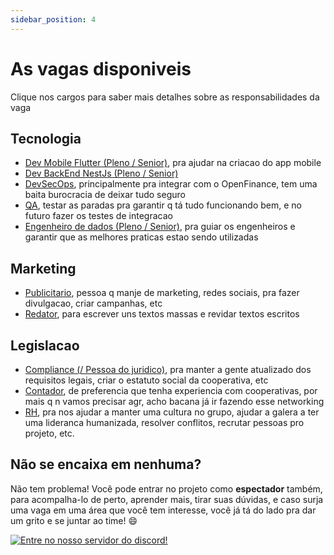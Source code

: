 ```yaml
---
sidebar_position: 4
---
```


# As vagas disponiveis

Clique nos cargos para saber mais detalhes sobre as responsabilidades da vaga

## Tecnologia

- [Dev Mobile Flutter (Pleno / Senior)](./tech/responsabilities#desenvolvedor), pra ajudar na criacao do app mobile
- [Dev BackEnd NestJs (Pleno / Senior)](./tech/responsabilities#desenvolvedor)
- [DevSecOps](./tech/responsabilities#devsecops), principalmente pra integrar com o OpenFinance, tem uma baita burocracia de deixar tudo seguro
- [QA](./tech/responsabilities#qa), testar as paradas pra garantir q tá tudo funcionando bem, e no futuro fazer os testes de integracao
- [Engenheiro de dados (Pleno / Senior)](./tech/responsabilities#engenheiro-de-dados), pra guiar os engenheiros e garantir que as melhores praticas estao sendo utilizadas

## Marketing

- [Publicitario](./marketing/responsabilities#publicitário), pessoa q manje de marketing, redes sociais, pra fazer divulgacao, criar campanhas, etc
- [Redator](./marketing/responsabilities#redator), para escrever uns textos massas e revidar textos escritos

## Legislacao

- [Compliance (/ Pessoa do juridico)](./legal/responsabilities#compliance), pra manter a gente atualizado dos requisitos legais, criar o estatuto social da cooperativa, etc
- [Contador](./legal/responsabilities#contador), de preferencia que tenha experiencia com cooperativas, por mais q n vamos precisar agr, acho bacana já ir fazendo esse networking
- [RH](./legal/responsabilities#rh), pra nos ajudar a manter uma cultura no grupo, ajudar a galera a ter uma lideranca humanizada, resolver conflitos, recrutar pessoas pro projeto, etc.

## Não se encaixa em nenhuma?

Não tem problema! Você pode entrar no projeto como **espectador** também, para acompalha-lo de perto, aprender mais, tirar suas dúvidas, e caso surja uma vaga em uma área que você tem interesse, você já tá do lado pra dar um grito e se juntar ao time! 😄

[![Entre no nosso servidor do discord!](https://img.shields.io/badge/Entre%20no%20nosso%20servidor%20do%20discord!-5865F2?style=for-the-badge&labelColor=5865F2&logo=discord&logoColor=white)](https://discord.gg/p7vJHsbpsm)
